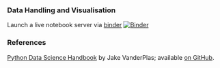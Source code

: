 ### Data Handling and Visualisation

Launch a live notebook server via [binder](https://mybinder.readthedocs.io/en/latest/) 
[![Binder](https://mybinder.org/badge_logo.svg)](https://beta.mybinder.org/v2/gh/uqglmn/dhv/main?filepath=index.ipynb)

### References

[Python Data Science Handbook](http://shop.oreilly.com/product/0636920034919.do) by Jake VanderPlas; available [on GitHub](https://github.com/jakevdp/PythonDataScienceHandbook).
